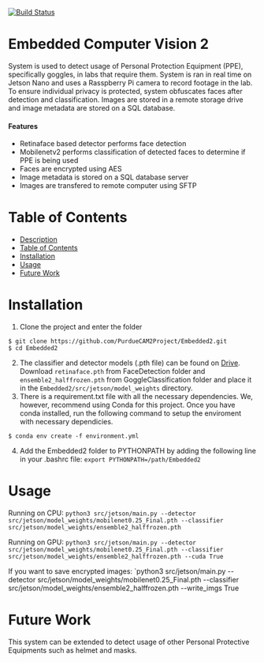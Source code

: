 [![Build Status](https://travis-ci.com/PurdueCAM2Project/Embedded2.svg?branch=master)](https://travis-ci.com/PurdueCAM2Project/Embedded2)

# Embedded Computer Vision 2
System is used to detect usage of Personal Protection Equipment (PPE), specifically goggles, in labs that require them. System is ran in real time on Jetson Nano and uses a Rasspberry Pi camera to record footage in the lab. To ensure individual privacy is protected, system obfuscates faces after detection and classification. Images are stored in a remote storage drive and image metadata are stored on a SQL database.

#### Features
* Retinaface based detector performs face detection
* Mobilenetv2 performs classification of detected faces to determine if PPE is being used
* Faces are encrypted using AES
* Image metadata is stored on a SQL database server
* Images are transfered to remote computer using SFTP
# Table of Contents
- [Description](#Embedded-Computer-Vision-2)
- [Table of Contents](#Table-of-Contents)
- [Installation](#Installation)
- [Usage](#Usage)
- [Future Work](#FutureWork)
# Installation
1. Clone the project and enter the folder 
```shell
$ git clone https://github.com/PurdueCAM2Project/Embedded2.git
$ cd Embedded2
```
2. The classifier and detector models (.pth file) can be found on [Drive](https://drive.google.com/drive/u/1/folders/1rfWMwB6bEs0W2K0TiDMzIgz25DccdAUk). Download `retinaface.pth` from FaceDetection folder and `ensemble2_halffrozen.pth` from GoggleClassification folder and place it in the ```Embedded2/src/jetson/model_weights``` directory.
3. There is a requirement.txt file with all the necessary dependencies. We, however, recommend using Conda for this project. Once you have conda installed, run the following command to setup the enviroment with necessary dependicies.
```shell
$ conda env create -f environment.yml
```
4. Add the Embedded2 folder to PYTHONPATH by adding the following line in your .bashrc file:
```export PYTHONPATH=/path/Embedded2```

# Usage
Running on CPU:
`python3 src/jetson/main.py --detector src/jetson/model_weights/mobilenet0.25_Final.pth --classifier src/jetson/model_weights/ensemble2_halffrozen.pth`

Running on GPU:
`python3 src/jetson/main.py --detector src/jetson/model_weights/mobilenet0.25_Final.pth --classifier src/jetson/model_weights/ensemble2_halffrozen.pth --cuda True`

If you want to save encrypted images:
`python3 src/jetson/main.py --detector src/jetson/model_weights/mobilenet0.25_Final.pth --classifier src/jetson/model_weights/ensemble2_halffrozen.pth --write_imgs True

# Future Work
This system can be extended to detect usage of other Personal Protective Equipments such as helmet and masks. 
